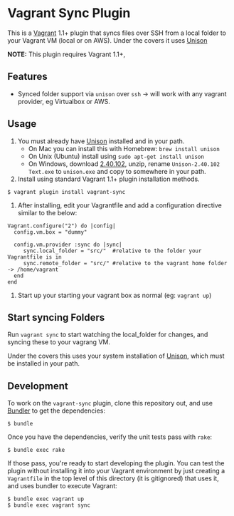 # Vagrant Sync Plugin

This is a [Vagrant](http://www.vagrantup.com) 1.1+ plugin that syncs files over SSH from a local folder
to your Vagrant VM (local or on AWS).  Under the covers it uses [Unison](http://www.cis.upenn.edu/~bcpierce/unison/)

**NOTE:** This plugin requires Vagrant 1.1+,

## Features

* Synced folder support via `unison` over `ssh` -> will work with any vagrant provider, eg Virtualbox or AWS.

## Usage

1. You must already have [Unison](http://www.cis.upenn.edu/~bcpierce/unison/) installed and in your path.
     * On Mac you can install this with Homebrew:  `brew install unison`
     * On Unix (Ubuntu) install using `sudo apt-get install unison`
     * On Windows, download [2.40.102](http://alan.petitepomme.net/unison/assets/Unison-2.40.102.zip), unzip, rename `Unison-2.40.102 Text.exe` to `unison.exe` and copy to somewhere in your path.
1. Install using standard Vagrant 1.1+ plugin installation methods. 
```
$ vagrant plugin install vagrant-sync
```
1. After installing, edit your Vagrantfile and add a configuration directive similar to the below:
```
Vagrant.configure("2") do |config|
  config.vm.box = "dummy"

  config.vm.provider :sync do |sync|
     sync.local_folder = "src/"  #relative to the folder your Vagrantfile is in
     sync.remote_folder = "src/" #relative to the vagrant home folder -> /home/vagrant
  end
end
```
1. Start up your starting your vagrant box as normal (eg: `vagrant up`)

## Start syncing Folders

Run `vagrant sync` to start watching the local_folder for changes, and syncing these to your vagrang VM.

Under the covers this uses your system installation of [Unison](http://www.cis.upenn.edu/~bcpierce/unison/), 
which must be installed in your path.

## Development

To work on the `vagrant-sync` plugin, clone this repository out, and use
[Bundler](http://gembundler.com) to get the dependencies:

```
$ bundle
```

Once you have the dependencies, verify the unit tests pass with `rake`:

```
$ bundle exec rake
```

If those pass, you're ready to start developing the plugin. You can test
the plugin without installing it into your Vagrant environment by just
creating a `Vagrantfile` in the top level of this directory (it is gitignored)
that uses it, and uses bundler to execute Vagrant:

```
$ bundle exec vagrant up 
$ bundle exec vagrant sync
```
